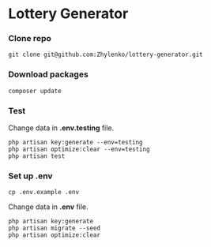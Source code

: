 # Lottery Generator

### Clone repo
```
git clone git@github.com:Zhylenko/lottery-generator.git
```

### Download packages
```
composer update
```

### Test
Change data  in **.env.testing** file.
```
php artisan key:generate --env=testing
php artisan optimize:clear --env=testing
php artisan test
```

### Set up **.env**
```
cp .env.example .env
```
Change data  in **.env** file.
```
php artisan key:generate
php artisan migrate --seed
php artisan optimize:clear
```